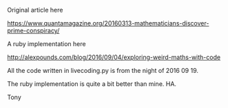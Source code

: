 
Original article here

https://www.quantamagazine.org/20160313-mathematicians-discover-prime-conspiracy/

A ruby implementation here

http://alexpounds.com/blog/2016/09/04/exploring-weird-maths-with-code

All the code written in livecoding.py is from the night of 2016 09 19.

The ruby implementation is quite a bit better than mine. HA.

Tony
	
